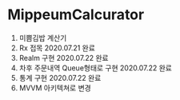 # MippeumCalcurator
1. 미쁨김밥 계산기
2. Rx 접목 2020.07.21 완료 
3. Realm 구현 2020.07.22 완료 
4. 차후 주문내역 Queue형태로 구현 2020.07.22 완료 
5. 통계 구현 2020.07.22 완료 
6. MVVM 아키텍쳐로 변경
